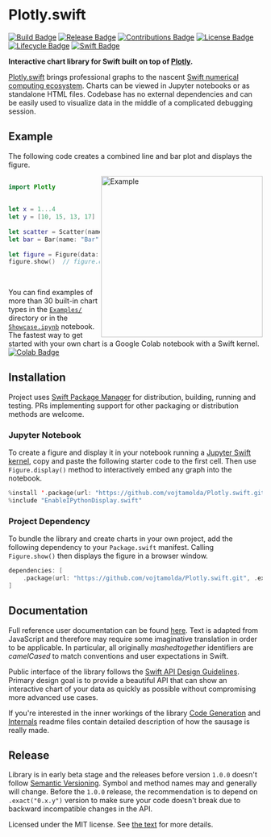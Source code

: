 
# Plotly.swift


[![Build Badge]][Build]  [![Release Badge]][Release]  [![Contributions Badge]][Contributions]
[![License Badge]][License]  [![Lifecycle Badge]][Lifecycle]  [![Swift Badge]][Swift]

**Interactive chart library for Swift built on top of [Plotly].**

[Plotly.swift] brings professional graphs to the nascent [Swift numerical][Swift Numerics] [computing ecosystem][Swift for TensorFlow]. Charts can be viewed in Jupyter notebooks or as standalone HTML files. Codebase has no external dependencies and can be easily used to visualize data in the middle of a complicated debugging session.


## Example

The following code creates a combined line and bar plot and displays the figure.

<img alt="Example" align="right" height="320" src="https://github.com/vojtamolda/Plotly.swift/blob/master/Examples/Example.png?raw=true">

```swift
 
import Plotly
 
 
let x = 1...4
let y = [10, 15, 13, 17]
 
let scatter = Scatter(name: "Scatter", x: x, y: y)
let bar = Bar(name: "Bar", x: x, y: y)
 
let figure = Figure(data: [scatter, bar])
figure.show()  // figure.display() in Jupyter notebook
 
 
```

You can find examples of more than 30 built-in chart types in the [`Examples/`] directory or in the [`Showcase.ipynb`] notebook. The fastest way to get started with your own chart is a Google Colab notebook with a Swift kernel.  [![Colab Badge]][Colab Blank]


## Installation

Project uses [Swift Package Manager] for distribution, building, running and testing. PRs implementing support for other packaging or distribution methods are welcome.

### Jupyter Notebook
To create a figure and display it in your notebook running a [Jupyter Swift kernel], copy and paste the following starter code to the first cell. Then use `Figure.display()` method to interactively embed any graph into the notebook.

```swift
%install '.package(url: "https://github.com/vojtamolda/Plotly.swift.git", .exact("0.2.0"))' Plotly
%include "EnableIPythonDisplay.swift"
```

### Project Dependency
To bundle the library and create charts in your own project, add the following dependency to your `Package.swift` manifest. Calling `Figure.show()` then displays the figure in a browser window.

```swift
dependencies: [
    .package(url: "https://github.com/vojtamolda/Plotly.swift.git", .exact("0.2.0")),
]
```


## Documentation

Full reference user documentation can be found [here][Reference Documentation]. Text is adapted from JavaScript and therefore may require some imaginative translation in order to be applicable. In particular, all originally _mashedtogether_ identifiers are _camelCased_ to match conventions and user expectations in Swift.

Public interface of the library follows the [Swift API Design Guidelines]. Primary design goal is to provide a beautiful API that can show an interactive chart of your data as quickly as possible without compromising more advanced use cases.

If you're interested in the inner workings of the library [Code Generation] and [Internals] readme files contain detailed description of how the sausage is really made.


## Release

Library is in early beta stage and the releases before version `1.0.0` doesn't follow [Semantic Versioning]. Symbol and method names may and generally will change. Before the `1.0.0` release, the recommendation is to depend on `.exact("0.x.y")` version to make sure your code doesn't break due to backward incompatible changes in the API.

Licensed under the MIT license. See [the text][License] for more details.



[Plotly]: https://plot.ly/
[Plotly.swift]: https://github.com/vojtamolda/Plotly.swift/

[Build Badge]: https://img.shields.io/github/workflow/status/vojtamolda/Plotly.swift/Swift%20Package.svg "Build"
[Build]: https://github.com/vojtamolda/Plotly.swift/actions

[Release Badge]: https://img.shields.io/github/v/release/vojtamolda/Plotly.swift.svg?color=lightgrey "Release"
[Release]: https://github.com/vojtamolda/Plotly.swift/releases

[Contributions Badge]: https://img.shields.io/badge/contributions-welcome-blueviolet.svg "Contributions Welcome"
[Contributions]: https://github.com/vojtamolda/Plotly.swift/issues

[License Badge]: https://img.shields.io/github/license/vojtamolda/Plotly.swift.svg?color=yellow "MIT License"
[License]: https://github.com/vojtamolda/Plotly.swift/blob/master/License.txt

[Lifecycle Badge]: https://img.shields.io/badge/lifecycle-maturing-blue.svg "Lifecycle"
[Lifecycle]: https://www.tidyverse.org/lifecycle/#maturing

[Swift Badge]: https://img.shields.io/badge/swift-5-orange.svg "Swift 5"
[Swift]: https://swift.org/blog/swift-5-released/

[Swift Numerics]: https://swift.org/blog/numerics/
[Swift for TensorFlow]: https://www.tensorflow.org/swift/

[Colab Badge]: https://colab.research.google.com/assets/colab-badge.svg "Google Colab"
[Colab Blank]: https://colab.research.google.com/github/vojtamolda/Plotly.swift/blob/master/Examples/Notebooks/Blank.ipynb 
[`Showcase.ipynb`]: https://colab.research.google.com/github/vojtamolda/Plotly.swift/blob/master/Examples/Notebooks/Showcase.ipynb 
[`Examples/`]: https://github.com/vojtamolda/Plotly.swift/blob/master/Examples/
[Jupyter Swift kernel]: https://github.com/google/swift-jupyter

[Swift Package Manager]: https://swift.org/package-manager/
[Swift API Design Guidelines]: https://swift.org/documentation/api-design-guidelines/

[Code Generation]: https://github.com/vojtamolda/Plotly.swift/blob/master/Sources/Codegen/Readme.md
[Internals]: https://github.com/vojtamolda/Plotly.swift/blob/master/Sources/Plotly/Readme.md

[Reference Documentation]: https://vojtamolda.github.io/Plotly.swift/
[Semantic Versioning]: https://semver.org/
